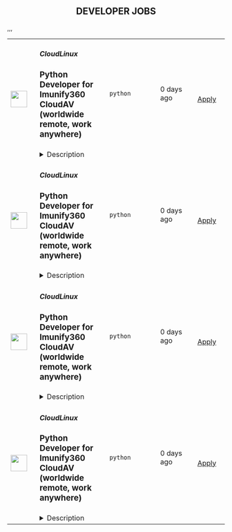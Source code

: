 <div align="center"><h2>DEVELOPER JOBS</h2></div><table><tr>
                <td width="100" height="100" rowspan="2">
                    <img src="https://avatars.githubusercontent.com/u/16290369?s=200&v=4" width="38px" height="auto">
                </td>
                <td width="300">
                    <h5>CloudLinux</h5>
                    <h3>Python Developer for Imunify360 CloudAV (worldwide remote, work anywhere)</h3>
                </td>
                <td width="300">
                    <code>python</code>
                </td>
                <td width="200">
                <text>0 days ago</text>
                </td>
                <td width="100" rowspan="2">
                <a href="https://www.realworkfromanywhere.com/jobs/python-developer-for-imunify360-cloudav-worldwide-remote-work-anywhere-cloudlinux-5595" align="right" target="_blank">Apply</a>
                </td>
            </tr>
            <tr>
                <td colspan="3">
                <details><summary>Description</summary>
                <p>CloudLinux is a global remote-first company. We are driven by our principles: do the right thing, employees first, we are remote first, and we deliver high volume, low-cost Linux infrastructure and security products that help companies to increase the efficiency of their operations. Every person on our team supports each other and does what we can to ensure we all are successful.&nbsp;</p><p><strong>We are looking for a talented Python Developer to join our Imunify360 CloudAV team.</strong></p><p>Imunify360 Security Suite is a product of CloudLinux Inc., the maker of the #1 OS in security and stability for hosting providers. Imunify is an innovative security solution designed specifically for shared and VPS/Dedicated servers. The automated, easy-to-use solution with the six-layer approach to security delivers comprehensive and complete attack prevention. </p><p>Check out our website for more information about our Imunify360 Product <a href="https://www.imunify360.com/" target="_blank" rel="nofollow noreferrer noopener" class="external">https://www.imunify360.com/</a></p><p></p><p><strong>Your responsibilities will include:</strong></p><ul><li>Participate in architecture discussions and contribute to writing technical documents&nbsp;</li><li>Investigate and address infrastructure issues</li><li>Contribute to the creation of effective malware detection and remediation mechanisms&nbsp;</li><li>Create high-performance and scalable code for processing big data&nbsp;</li><li>Collaborate in analytics brainstorms and shape the team's backlog with your own vision </li></ul><p></p><p><strong>Requirements</strong></p><ul><li>4+ years of experience in Python development </li><li>Strong understanding of writing efficient code, including concurrency (asyncio) and multiprocessing </li><li>Solid experience working with GNU/Linux and shell scripting </li><li>Hands-on experience with git-based workflows </li><li>Familiarity with automated testing and CI/CD pipelines </li><li>Upper-intermediate or higher level of English</li></ul><p></p><p><strong>Nice to have:</strong></p><ul><li>Experience with Airflow</li><li>Experience with ClickHouse, MongoDB, and PostgreSQL</li><li>Experience with S3, Ceph</li><li>Experience as a DevOps or SysAdmin</li><li>Knowledge of NGINX</li></ul><p></p><p><strong>Additionally, it’s important that you:</strong></p><ul><li> Learn quickly and take initiative </li><li> Are self-motivated and goal-oriented </li><li> Can independently analyze problems and find effective solutions </li><li> Collaborate well and work efficiently as part of a team </li></ul><p><strong>Benefits</strong></p><p><strong>What's in it for you?</strong></p><ul><li>A focus on professional development.</li><li>Interesting and challenging projects.</li><li>Fully remote work with flexible working hours, that allows you to schedule your day and work from any location worldwide.</li><li>Paid 24 days of vacation per year, 10 days of national holidays, and unlimited sick leaves.</li><li>Compensation for private medical insurance.</li><li>Co-working and gym/sports reimbursement.</li><li>Budget for education.</li><li>The opportunity to receive a reward for the most innovative idea that the company can patent.</li></ul><p></p><p><em>By applying for this position, you consent to the processing of your personal data as described in our Privacy Policy (</em><a href="https://cloudlinux.com/candidate-privacy-notice" target="_blank" rel="nofollow noreferrer noopener" class="external"><em>https://cloudlinux.com/candidate-privacy-notice</em></a><em>), which provides detailed information on how we maintain and handle your data.</em></p>
                </details>
                </td>
            </tr>,<tr>
                <td width="100" height="100" rowspan="2">
                    <img src="https://avatars.githubusercontent.com/u/16290369?s=200&v=4" width="38px" height="auto">
                </td>
                <td width="300">
                    <h5>CloudLinux</h5>
                    <h3>Python Developer for Imunify360 CloudAV (worldwide remote, work anywhere)</h3>
                </td>
                <td width="300">
                    <code>python</code>
                </td>
                <td width="200">
                <text>0 days ago</text>
                </td>
                <td width="100" rowspan="2">
                <a href="https://www.realworkfromanywhere.com/jobs/python-developer-for-imunify360-cloudav-worldwide-remote-work-anywhere-cloudlinux-2241" align="right" target="_blank">Apply</a>
                </td>
            </tr>
            <tr>
                <td colspan="3">
                <details><summary>Description</summary>
                <p>CloudLinux is a global remote-first company. We are driven by our principles: do the right thing, employees first, we are remote first, and we deliver high volume, low-cost Linux infrastructure and security products that help companies to increase the efficiency of their operations. Every person on our team supports each other and does what we can to ensure we all are successful.&nbsp;</p><p><strong>We are looking for a talented Python Developer to join our Imunify360 CloudAV team.</strong></p><p>Imunify360 Security Suite is a product of CloudLinux Inc., the maker of the #1 OS in security and stability for hosting providers. Imunify is an innovative security solution designed specifically for shared and VPS/Dedicated servers. The automated, easy-to-use solution with the six-layer approach to security delivers comprehensive and complete attack prevention. </p><p>Check out our website for more information about our Imunify360 Product <a href="https://www.imunify360.com/" target="_blank" rel="nofollow noreferrer noopener" class="external">https://www.imunify360.com/</a></p><p></p><p><strong>Your responsibilities will include:</strong></p><ul><li>Participate in architecture discussions and contribute to writing technical documents&nbsp;</li><li>Investigate and address infrastructure issues</li><li>Contribute to the creation of effective malware detection and remediation mechanisms&nbsp;</li><li>Create high-performance and scalable code for processing big data&nbsp;</li><li>Collaborate in analytics brainstorms and shape the team's backlog with your own vision </li></ul><p></p><p><strong>Requirements</strong></p><ul><li>4+ years of experience in Python development </li><li>Strong understanding of writing efficient code, including concurrency (asyncio) and multiprocessing </li><li>Solid experience working with GNU/Linux and shell scripting </li><li>Hands-on experience with git-based workflows </li><li>Familiarity with automated testing and CI/CD pipelines </li><li>Upper-intermediate or higher level of English</li></ul><p></p><p><strong>Nice to have:</strong></p><ul><li>Experience with Airflow</li><li>Experience with ClickHouse, MongoDB, and PostgreSQL</li><li>Experience with S3, Ceph</li><li>Experience as a DevOps or SysAdmin</li><li>Knowledge of NGINX</li></ul><p></p><p><strong>Additionally, it’s important that you:</strong></p><ul><li> Learn quickly and take initiative </li><li> Are self-motivated and goal-oriented </li><li> Can independently analyze problems and find effective solutions </li><li> Collaborate well and work efficiently as part of a team </li></ul><p><strong>Benefits</strong></p><p><strong>What's in it for you?</strong></p><ul><li>A focus on professional development.</li><li>Interesting and challenging projects.</li><li>Fully remote work with flexible working hours, that allows you to schedule your day and work from any location worldwide.</li><li>Paid 24 days of vacation per year, 10 days of national holidays, and unlimited sick leaves.</li><li>Compensation for private medical insurance.</li><li>Co-working and gym/sports reimbursement.</li><li>Budget for education.</li><li>The opportunity to receive a reward for the most innovative idea that the company can patent.</li></ul><p></p><p><em>By applying for this position, you consent to the processing of your personal data as described in our Privacy Policy (</em><a href="https://cloudlinux.com/candidate-privacy-notice" target="_blank" rel="nofollow noreferrer noopener" class="external"><em>https://cloudlinux.com/candidate-privacy-notice</em></a><em>), which provides detailed information on how we maintain and handle your data.</em></p>
                </details>
                </td>
            </tr>,<tr>
                <td width="100" height="100" rowspan="2">
                    <img src="https://avatars.githubusercontent.com/u/16290369?s=200&v=4" width="38px" height="auto">
                </td>
                <td width="300">
                    <h5>CloudLinux</h5>
                    <h3>Python Developer for Imunify360 CloudAV (worldwide remote, work anywhere)</h3>
                </td>
                <td width="300">
                    <code>python</code>
                </td>
                <td width="200">
                <text>0 days ago</text>
                </td>
                <td width="100" rowspan="2">
                <a href="https://www.realworkfromanywhere.com/jobs/python-developer-for-imunify360-cloudav-worldwide-remote-work-anywhere-cloudlinux-9731" align="right" target="_blank">Apply</a>
                </td>
            </tr>
            <tr>
                <td colspan="3">
                <details><summary>Description</summary>
                <p>CloudLinux is a global remote-first company. We are driven by our principles: do the right thing, employees first, we are remote first, and we deliver high volume, low-cost Linux infrastructure and security products that help companies to increase the efficiency of their operations. Every person on our team supports each other and does what we can to ensure we all are successful.&nbsp;</p><p><strong>We are looking for a talented Python Developer to join our Imunify360 CloudAV team.</strong></p><p>Imunify360 Security Suite is a product of CloudLinux Inc., the maker of the #1 OS in security and stability for hosting providers. Imunify is an innovative security solution designed specifically for shared and VPS/Dedicated servers. The automated, easy-to-use solution with the six-layer approach to security delivers comprehensive and complete attack prevention. </p><p>Check out our website for more information about our Imunify360 Product <a href="https://www.imunify360.com/" target="_blank" rel="nofollow noreferrer noopener" class="external">https://www.imunify360.com/</a></p><p></p><p><strong>Your responsibilities will include:</strong></p><ul><li>Participate in architecture discussions and contribute to writing technical documents&nbsp;</li><li>Investigate and address infrastructure issues</li><li>Contribute to the creation of effective malware detection and remediation mechanisms&nbsp;</li><li>Create high-performance and scalable code for processing big data&nbsp;</li><li>Collaborate in analytics brainstorms and shape the team's backlog with your own vision </li></ul><p></p><p><strong>Requirements</strong></p><ul><li>4+ years of experience in Python development </li><li>Strong understanding of writing efficient code, including concurrency (asyncio) and multiprocessing </li><li>Solid experience working with GNU/Linux and shell scripting </li><li>Hands-on experience with git-based workflows </li><li>Familiarity with automated testing and CI/CD pipelines </li><li>Upper-intermediate or higher level of English</li></ul><p></p><p><strong>Nice to have:</strong></p><ul><li>Experience with Airflow</li><li>Experience with ClickHouse, MongoDB, and PostgreSQL</li><li>Experience with S3, Ceph</li><li>Experience as a DevOps or SysAdmin</li><li>Knowledge of NGINX</li></ul><p></p><p><strong>Additionally, it’s important that you:</strong></p><ul><li> Learn quickly and take initiative </li><li> Are self-motivated and goal-oriented </li><li> Can independently analyze problems and find effective solutions </li><li> Collaborate well and work efficiently as part of a team </li></ul><p><strong>Benefits</strong></p><p><strong>What's in it for you?</strong></p><ul><li>A focus on professional development.</li><li>Interesting and challenging projects.</li><li>Fully remote work with flexible working hours, that allows you to schedule your day and work from any location worldwide.</li><li>Paid 24 days of vacation per year, 10 days of national holidays, and unlimited sick leaves.</li><li>Compensation for private medical insurance.</li><li>Co-working and gym/sports reimbursement.</li><li>Budget for education.</li><li>The opportunity to receive a reward for the most innovative idea that the company can patent.</li></ul><p></p><p><em>By applying for this position, you consent to the processing of your personal data as described in our Privacy Policy (</em><a href="https://cloudlinux.com/candidate-privacy-notice" target="_blank" rel="nofollow noreferrer noopener" class="external"><em>https://cloudlinux.com/candidate-privacy-notice</em></a><em>), which provides detailed information on how we maintain and handle your data.</em></p>
                </details>
                </td>
            </tr>,<tr>
                <td width="100" height="100" rowspan="2">
                    <img src="https://avatars.githubusercontent.com/u/16290369?s=200&v=4" width="38px" height="auto">
                </td>
                <td width="300">
                    <h5>CloudLinux</h5>
                    <h3>Python Developer for Imunify360 CloudAV (worldwide remote, work anywhere)</h3>
                </td>
                <td width="300">
                    <code>python</code>
                </td>
                <td width="200">
                <text>0 days ago</text>
                </td>
                <td width="100" rowspan="2">
                <a href="https://www.realworkfromanywhere.com/jobs/python-developer-for-imunify360-cloudav-worldwide-remote-work-anywhere-cloudlinux-4042" align="right" target="_blank">Apply</a>
                </td>
            </tr>
            <tr>
                <td colspan="3">
                <details><summary>Description</summary>
                <p>CloudLinux is a global remote-first company. We are driven by our principles: do the right thing, employees first, we are remote first, and we deliver high volume, low-cost Linux infrastructure and security products that help companies to increase the efficiency of their operations. Every person on our team supports each other and does what we can to ensure we all are successful.&nbsp;</p><p><strong>We are looking for a talented Python Developer to join our Imunify360 CloudAV team.</strong></p><p>Imunify360 Security Suite is a product of CloudLinux Inc., the maker of the #1 OS in security and stability for hosting providers. Imunify is an innovative security solution designed specifically for shared and VPS/Dedicated servers. The automated, easy-to-use solution with the six-layer approach to security delivers comprehensive and complete attack prevention. </p><p>Check out our website for more information about our Imunify360 Product <a href="https://www.imunify360.com/" target="_blank" rel="nofollow noreferrer noopener" class="external">https://www.imunify360.com/</a></p><p></p><p><strong>Your responsibilities will include:</strong></p><ul><li>Participate in architecture discussions and contribute to writing technical documents&nbsp;</li><li>Investigate and address infrastructure issues</li><li>Contribute to the creation of effective malware detection and remediation mechanisms&nbsp;</li><li>Create high-performance and scalable code for processing big data&nbsp;</li><li>Collaborate in analytics brainstorms and shape the team's backlog with your own vision </li></ul><p></p><p><strong>Requirements</strong></p><ul><li>4+ years of experience in Python development </li><li>Strong understanding of writing efficient code, including concurrency (asyncio) and multiprocessing </li><li>Solid experience working with GNU/Linux and shell scripting </li><li>Hands-on experience with git-based workflows </li><li>Familiarity with automated testing and CI/CD pipelines </li><li>Upper-intermediate or higher level of English</li></ul><p></p><p><strong>Nice to have:</strong></p><ul><li>Experience with Airflow</li><li>Experience with ClickHouse, MongoDB, and PostgreSQL</li><li>Experience with S3, Ceph</li><li>Experience as a DevOps or SysAdmin</li><li>Knowledge of NGINX</li></ul><p></p><p><strong>Additionally, it’s important that you:</strong></p><ul><li> Learn quickly and take initiative </li><li> Are self-motivated and goal-oriented </li><li> Can independently analyze problems and find effective solutions </li><li> Collaborate well and work efficiently as part of a team </li></ul><p><strong>Benefits</strong></p><p><strong>What's in it for you?</strong></p><ul><li>A focus on professional development.</li><li>Interesting and challenging projects.</li><li>Fully remote work with flexible working hours, that allows you to schedule your day and work from any location worldwide.</li><li>Paid 24 days of vacation per year, 10 days of national holidays, and unlimited sick leaves.</li><li>Compensation for private medical insurance.</li><li>Co-working and gym/sports reimbursement.</li><li>Budget for education.</li><li>The opportunity to receive a reward for the most innovative idea that the company can patent.</li></ul><p></p><p><em>By applying for this position, you consent to the processing of your personal data as described in our Privacy Policy (</em><a href="https://cloudlinux.com/candidate-privacy-notice" target="_blank" rel="nofollow noreferrer noopener" class="external"><em>https://cloudlinux.com/candidate-privacy-notice</em></a><em>), which provides detailed information on how we maintain and handle your data.</em></p>
                </details>
                </td>
            </tr></table>